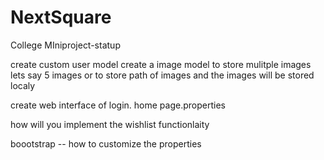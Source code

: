 # NextSquare
College MIniproject-statup


create custom user model
create a image model to store mulitple images lets say 5 images or to store path of images and the images will be stored localy

create web interface of login. home page.properties


how will you implement the wishlist functionlaity

boootstrap -- how to customize the properties

